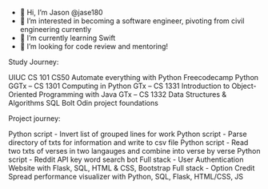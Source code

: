 - 👋 Hi, I’m Jason @jase180
- 👀 I’m interested in becoming a software engineer, pivoting from civil engineering currently
- 🌱 I’m currently learning Swift
- 💞️ I’m looking for code review and mentoring!

Study Journey:

UIUC CS 101
CS50
Automate everything with Python
Freecodecamp Python
GGTx – CS 1301 Computing in Python
GTx – CS 1331 Introduction to Object-Oriented Programming with Java
GTx – CS 1332 Data Structures & Algorithms
SQL Bolt
Odin project foundations


Project journey:

Python script - Invert list of grouped lines for work
Python script - Parse directory of txts for information and write to csv file
Python script - Read two txts of verses in two langauges and combine into verse by verse
Python script - Reddit API key word search bot
Full stack - User Authentication Website with Flask, SQL, HTML & CSS, Bootstrap
Full stack - Option Credit Spread performance visualizer with Python, SQL, Flask, HTML/CSS, JS

<!---
jase180/jase180 is a ✨ special ✨ repository because its `README.md` (this file) appears on your GitHub profile.
You can click the Preview link to take a look at your changes.
--->
